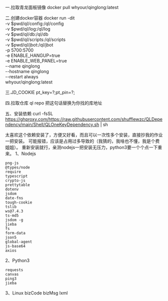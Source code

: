 一.拉取青龙面板镜像
docker pull whyour/qinglong:latest

二.创建docker容器
docker run -dit \
-v $pwd/ql/config:/ql/config \
-v $pwd/ql/log:/ql/log \
-v $pwd/ql/db:/ql/db \
-v $pwd/ql/scripts:/ql/scripts \
-v $pwd/ql/jbot:/ql/jbot \
-p 5700:5700 \
-e ENABLE_HANGUP=true \
-e ENABLE_WEB_PANEL=true \
--name qinglong \
--hostname qinglong \
--restart always \
whyour/qinglong:latest

三.JD_COOKIE
pt_key=?;pt_pin=?;

四.拉取仓库
ql repo 把这句话替换为你找的库地址

五、安装依赖
curl -fsSL https://ghproxy.com/https://raw.githubusercontent.com/shufflewzc/QLDependency/main/Shell/QLOneKeyDependency.sh | sh

太喜欢这个依赖安装了，方便又好看，而且可以一次性多个安装，直接抄我的作业一把安装。
可能报错，应该是占用过多导致的（我猜的，我啥也不懂，我是个费姐姐）。
重新安装就行，亲测nodejs一把安装无压力，python3要一个个点一下重来。
1、Nodejs

    png-js
    @types/node
    require
    typescript
    crypto-js
    prettytable
    dotenv
    jsdom
    date-fns
    tough-cookie
    tslib
    ws@7.4.3
    ts-md5
    jsdom -g
    jieba
    fs
    form-data
    json5
    global-agent
    js-base64
    axios

2、Python3

    requests
    canvas
    ping3
    jieba

3、Linux
    bizCode
    bizMsg
    lxml

